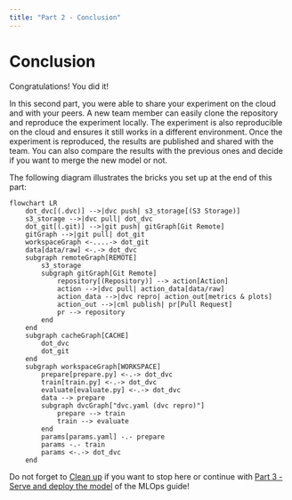 ```yaml
---
title: "Part 2 - Conclusion"
---
```


# Conclusion

Congratulations! You did it!

In this second part, you were able to share your experiment on the cloud and
with your peers. A new team member can easily clone the repository and reproduce
the experiment locally. The experiment is also reproducible on the cloud and
ensures it still works in a different environment. Once the experiment is
reproduced, the results are published and shared with the team. You can also
compare the results with the previous ones and decide if you want to merge the
new model or not.

The following diagram illustrates the bricks you set up at the end of this part:

```mermaid
flowchart LR
    dot_dvc[(.dvc)] -->|dvc push| s3_storage[(S3 Storage)]
    s3_storage -->|dvc pull| dot_dvc
    dot_git[(.git)] -->|git push| gitGraph[Git Remote]
    gitGraph -->|git pull| dot_git
    workspaceGraph <-....-> dot_git
    data[data/raw] <-.-> dot_dvc
    subgraph remoteGraph[REMOTE]
        s3_storage
        subgraph gitGraph[Git Remote]
            repository[(Repository)] --> action[Action]
            action -->|dvc pull| action_data[data/raw]
            action_data -->|dvc repro| action_out[metrics & plots]
            action_out -->|cml publish| pr[Pull Request]
            pr --> repository
        end
    end
    subgraph cacheGraph[CACHE]
        dot_dvc
        dot_git
    end
    subgraph workspaceGraph[WORKSPACE]
        prepare[prepare.py] <-.-> dot_dvc
        train[train.py] <-.-> dot_dvc
        evaluate[evaluate.py] <-.-> dot_dvc
        data --> prepare
        subgraph dvcGraph["dvc.yaml (dvc repro)"]
            prepare --> train
            train --> evaluate
        end
        params[params.yaml] -.- prepare
        params -.- train
        params <-.-> dot_dvc
    end
```

Do not forget to [Clean up](./clean-up.md) if you want to stop here or continue
with
[Part 3 - Serve and deploy the model](../part-3-serve-and-deploy-the-model/introduction.md)
of the MLOps guide!
